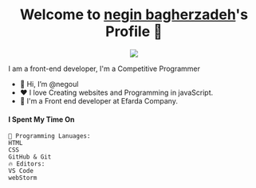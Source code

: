 <p align="center">
  <h1 align="center">Welcome to <a href="https://github.com/negoul">negin bagherzadeh</a>'s Profile 👋</h1>
</p>
<p align="center">
  <a align="center" href="https://github.com/DenverCoder1/readme-typing-svg"><img src="https://readme-typing-svg.herokuapp.com?&font=IBM+Plex+Sans&color=F72EE2&size=25&lines=Welcome+to+my+GitHub+Profile!;I'm+a+Front+end+developer;I'm+a+competitive+programmer;I'm+a+Flask+developer" /></a>
</p>
<p >I am a front-end developer, I'm a Competitive Programmer</p>

<ul>
  <li>👋 Hi, I’m @negoul</li>
  <li>❤️ I love Creating websites and Programming in javaScript.</li>
  <li>💼 I'm a Front end developer at Efarda Company.</li>
  
</ul>


#### I Spent My Time On
```text
💬 Programming Lanuages:
HTML                  
CSS                    
GitHub & Git          
🔥 Editors:
VS Code                 
webStorm            

